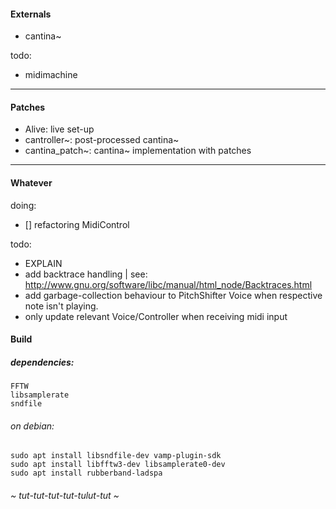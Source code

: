 
#### Externals

* cantina~

todo:

* midimachine

----

#### Patches

* Alive: live set-up
* cantroller~: post-processed cantina~
* cantina_patch~: cantina~ implementation with patches

----

#### Whatever

doing:

* [] refactoring MidiControl

todo:

* EXPLAIN
* add backtrace handling 
| see: http://www.gnu.org/software/libc/manual/html_node/Backtraces.html
* add garbage-collection behaviour to PitchShifter Voice when respective note isn't playing.
* only update relevant Voice/Controller when receiving midi input 

#### Build

##### dependencies:

	FFTW
	libsamplerate
	sndfile
	
###### on debian:

	sudo apt install libsndfile-dev vamp-plugin-sdk
	sudo apt install libfftw3-dev libsamplerate0-dev
	sudo apt install rubberband-ladspa

###### ~ tut-tut-tut-tut-tulut-tut ~
